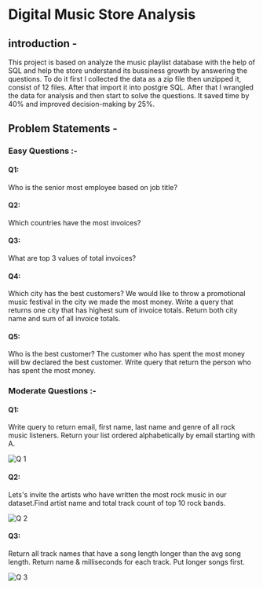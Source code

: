 # Digital Music Store Analysis

## introduction -
This project is based on analyze the music playlist database with the help of SQL and help the store understand its bussiness growth by answering the questions.
To do it first I collected the data as a zip file then unzipped it, consist of 12 files. After that import it into postgre SQL. After that I wrangled the data for analysis and then start to solve the questions. It saved time by 40% and improved decision-making by 25%.


## Problem Statements -
### Easy Questions :-
#### Q1: 
Who is the senior most employee based on job title?
#### Q2:
Which countries have the most invoices?
#### Q3:
What are top 3 values of total invoices?
#### Q4:
Which city has the best customers? We would like to throw a promotional music festival in the city we made the most money. Write a query that returns one city that has highest sum of invoice totals. Return both city name and sum of all invoice totals.
#### Q5:
Who is the best customer? The customer who has spent the most money will bw declared the best customer. Write query that return the person who has spent the most money.

### Moderate Questions :-
#### Q1:
Write query to return email, first name, last name and genre of all rock music listeners. Return your list ordered alphabetically by email starting with A.

![Q 1](https://github.com/user-attachments/assets/66254751-679d-4d7d-90bb-568c3a92d684)

#### Q2: 
Lets's invite the artists who have written the most rock music in our dataset.Find artist name and total track count of top 10 rock bands.

![Q 2](https://github.com/user-attachments/assets/4d42b9e1-06c2-4df6-9d67-bc538b86fc82)

#### Q3:
Return all track names that have a song length longer than the avg song length. Return name & milliseconds for each track. Put longer songs first.

![Q 3](https://github.com/user-attachments/assets/2aa97068-dc5e-4633-84f5-4c8efcaa6efb)














   
